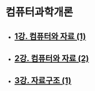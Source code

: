 # 컴퓨터과학개론

- ## [1강. 컴퓨터와 자료 (1)](./chapter1.md)

- ## [2강. 컴퓨터와 자료 (2)](./chapter2.md)

- ## [3강. 자료구조 (1)](./chapter3.md)